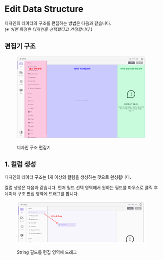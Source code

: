 # Edit Data Structure

디자인의 데이터의 구조를 편집하는 방법은 다음과 같습니다.\
_(※ 어떤 특정한 디자인을 선택했다고 가정합니다.)_

## **편집기 구조**

<figure><img src="../../.gitbook/assets/image (18).png" alt=""><figcaption><p>디자인 구조 편집기</p></figcaption></figure>

## **1. 컬럼 생성**

디자인의 데이터 구조는 1개 이상의 컬럼을 생성하는 것으로 완성됩니다.

컬럼 생성은 다음과 같습니다. 먼저 필드 선택 영역에서 원하는 필드를 마우스로 클릭 후 데이터 구조 편집 영역에 드래그를 합니다.

<figure><img src="../../.gitbook/assets/image (19).png" alt=""><figcaption><p>String 필드를 편집 영역에 드래그</p></figcaption></figure>

